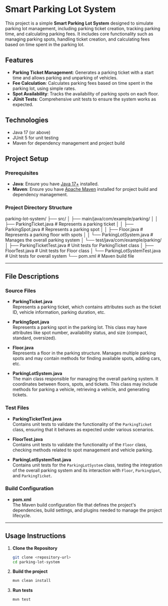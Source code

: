 # Smart Parking Lot System

This project is a simple **Smart Parking Lot System** designed to simulate parking lot management, including parking ticket creation, tracking parking time, and calculating parking fees. It includes core functionality such as managing parking spots, handling ticket creation, and calculating fees based on time spent in the parking lot.

## Features

- **Parking Ticket Management**: Generates a parking ticket with a start time and allows parking and unparking of vehicles.
- **Fee Calculation**: Calculates parking fees based on time spent in the parking lot, using simple rates.
- **Spot Availability**: Tracks the availability of parking spots on each floor.
- **JUnit Tests**: Comprehensive unit tests to ensure the system works as expected.

## Technologies

- Java 17 (or above)
- JUnit 5 for unit testing
- Maven for dependency management and project build

## Project Setup

### Prerequisites

- **Java**: Ensure you have [Java 17+](https://openjdk.java.net/) installed.
- **Maven**: Ensure you have [Apache Maven](https://maven.apache.org/) installed for project build and dependency management.

### Project Directory Structure


parking-lot-system/
├── src/
│   ├── main/java/com/example/parking/
│   │   ├── ParkingTicket.java       # Represents a parking ticket
│   │   ├── ParkingSpot.java         # Represents a parking spot
│   │   ├── Floor.java               # Represents a parking floor with spots
│   │   └── ParkingLotSystem.java    # Manages the overall parking system
│   └── test/java/com/example/parking/
│       ├── ParkingTicketTest.java   # Unit tests for ParkingTicket class
│       ├── FloorTest.java           # Unit tests for Floor class
│       └── ParkingLotSystemTest.java # Unit tests for overall system
└── pom.xml                          # Maven build file

---

## File Descriptions

### Source Files

- **ParkingTicket.java**  
  Represents a parking ticket, which contains attributes such as the ticket ID, vehicle information, parking duration, etc.

- **ParkingSpot.java**  
  Represents a parking spot in the parking lot. This class may have attributes like spot number, availability status, and size (compact, standard, oversized).

- **Floor.java**  
  Represents a floor in the parking structure. Manages multiple parking spots and may contain methods for finding available spots, adding cars, etc.

- **ParkingLotSystem.java**  
  The main class responsible for managing the overall parking system. It coordinates between floors, spots, and tickets. This class may include methods for parking a vehicle, retrieving a vehicle, and generating tickets.

### Test Files

- **ParkingTicketTest.java**  
  Contains unit tests to validate the functionality of the `ParkingTicket` class, ensuring that it behaves as expected under various scenarios.

- **FloorTest.java**  
  Contains unit tests to validate the functionality of the `Floor` class, checking methods related to spot management and vehicle parking.

- **ParkingLotSystemTest.java**  
  Contains unit tests for the `ParkingLotSystem` class, testing the integration of the overall parking system and its interaction with `Floor`, `ParkingSpot`, and `ParkingTicket`.

### Build Configuration

- **pom.xml**  
  The Maven build configuration file that defines the project's dependencies, build settings, and plugins needed to manage the project lifecycle.

---

## Usage Instructions

1. **Clone the Repository**

   ```bash
   git clone <repository-url>
   cd parking-lot-system

2. **Build the project**
   ```bash
   mvn clean install

3. **Run tests**
   ```bash
   mvn test
  
